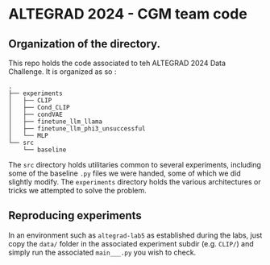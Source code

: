 # ALTEGRAD 2024 - CGM team code

## Organization of the directory.

This repo holds the code associated to teh ALTEGRAD 2024 Data Challenge. It is organized as so :
```
.
├── experiments
│   ├── CLIP
│   ├── Cond_CLIP
│   ├── condVAE
│   ├── finetune_llm_llama
│   ├── finetune_llm_phi3_unsuccessful
│   └── MLP
└── src
    └── baseline

```

The `src` directory holds utilitaries common to several experiments, including some of the baseline `.py` files we were handed, some of which we did slightly modify. The `experiments` directory holds the various architectures or tricks we attempted to solve the problem. 

## Reproducing experiments

In an environment such as `altegrad-lab5` as established during the labs, just copy the `data/` folder in the associated experiment subdir (e.g. `CLIP/`) and simply run the associated `main___.py` you wish to check.

